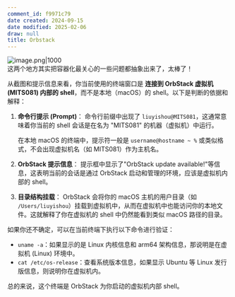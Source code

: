 ```yaml
---
comment_id: f9971c79
date created: 2024-09-15
date modified: 2025-02-06
draw: null
title: Orbstack
---
```

![image.png|1000](https://imagehosting4picgo.oss-cn-beijing.aliyuncs.com/imagehosting/fix-dir%2Fpicgo%2Fpicgo-clipboard-images%2F2024%2F09%2F15%2F15-13-32-2a249c0f1962200ac555310c5b417ae8-202409151513791-1c49ce.png)  
这两个地方其实把容器化最关心的一些问题都抽象出来了，太棒了！

从截图和提示信息来看，你当前使用的终端窗口是 **连接到 OrbStack 虚拟机 (MITS081) 内部的 shell**，而不是本地（macOS）的 shell。以下是判断的依据和解释：

1. **命令行提示 (Prompt)**：
    命令行前缀中出现了 `liuyishou@MITS081`，这通常意味着你当前的 shell 会话是在名为 "MITS081" 的机器（虚拟机）中运行。
    

    在本地 macOS 的终端中，提示符一般是 `username@hostname ~ %` 或类似格式，不会出现虚拟机名（如 MITS081）作为主机名。

    
2. **OrbStack 提示信息**：
    提示框中显示了"OrbStack update available!"等信息，这表明当前的会话是通过 OrbStack 启动和管理的环境，应该是虚拟机内部的 shell。
    
3. **目录结构挂载**：
    OrbStack 会将你的 macOS 主机的用户目录（如 `/Users/liuyishou`）挂载到虚拟机中，从而在虚拟机中也能访问你的本地文件。这就解释了你在虚拟机的 shell 中仍然能看到类似 macOS 路径的目录。
    

如果你还不确定，可以在当前终端下执行以下命令进行验证：

- `uname -a`：如果显示的是 Linux 内核信息和 arm64 架构信息，那说明是在虚拟机 (Linux) 环境中。
- `cat /etc/os-release`：查看系统版本信息，如果显示 Ubuntu 等 Linux 发行版信息，则说明你在虚拟机内。

总的来说，这个终端是 OrbStack 为你启动的虚拟机内部 shell。
